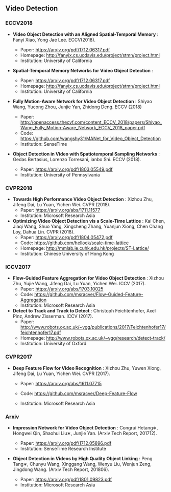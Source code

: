 ## Video Detection
### ECCV2018

* **Video Object Detection with an Aligned Spatial-Temporal Memory** : Fanyi Xiao, Yong Jae Lee. ECCV(2018). 
  * Paper: https://arxiv.org/pdf/1712.06317.pdf
  * Homepage: http://fanyix.cs.ucdavis.edu/project/stmn/project.html
  * Institution: University of California

* **Spatial-Temporal Memory Networks for Video Object Detection** : 
  * Paper: https://arxiv.org/pdf/1712.06317.pdf
  * Homepage: http://fanyix.cs.ucdavis.edu/project/stmn/project.html
  * Institution: University of California

* **Fully Motion-Aware Network for Video Object Detection** : Shiyao Wang, Yucong Zhou, Junjie Yan, Zhidong Deng. ECCV (2018)
  * Paper: http://openaccess.thecvf.com/content_ECCV_2018/papers/Shiyao_Wang_Fully_Motion-Aware_Network_ECCV_2018_paper.pdf
  * Code: https://github.com/wangshy31/MANet_for_Video_Object_Detection
  * Institution: SenseTime
* **Object Detection in Video with Spatiotemporal Sampling Networks** : Gedas Bertasius, Lorenzo Torresani, ianbo Shi. ECCV (2018).
  * Paper: https://arxiv.org/pdf/1803.05549.pdf
  * Institution: University of Pennsylvania

### CVPR2018
* **Towards High Performance Video Object Detection** : Xizhou Zhu, Jifeng Dai, Lu Yuan, Yichen Wei. CVPR (2018). 
  * Paper: https://arxiv.org/abs/1711.11577
  * Institution: Microsoft Research Asia
* **Optimizing Video Object Detection vis a Scale-Time Lattice** : Kai Chen, Jiaqi Wang, Shuo Yang, Xingcheng Zhang, Yuanjun Xiong, Chen Chang Loy, Dahua Lin. CVPR (2018). 
  * Paper: https://arxiv.org/pdf/1804.05472.pdf
  * Code: https://github.com/hellock/scale-time-lattice
  * Homepage: http://mmlab.ie.cuhk.edu.hk/projects/ST-Lattice/
  * Institution: Chinese University of Hong Kong
### ICCV2017
* **Flow-Guided Feature Aggregation for Video Object Detection** : Xizhou Zhu, Yujie Wang, Jifeng Dai, Lu Yuan, Yichen Wei. ICCV (2017).
  * Paper: https://arxiv.org/abs/1703.10025
  * Code: https://github.com/msracver/Flow-Guided-Feature-Aggregation
  * Institution: Microsoft Research Asia
* **Detect to Track and Track to Detect** : Christoph Feichtenhofer, Axel Pinz, Andrew Zisserman. ICCV (2017). 
  * Paper: http://www.robots.ox.ac.uk/~vgg/publications/2017/Feichtenhofer17/feichtenhofer17.pdf
  * Homepage: http://www.robots.ox.ac.uk/~vgg/research/detect-track/
  * Institution: University of Oxford
### CVPR2017
* **Deep Feature Flow for Video Recognition** : Xizhou Zhu, Yuwen Xiong, Jifeng Dai, Lu Yuan, Yichen Wei. CVPR (2017).

  * Paper: https://arxiv.org/abs/1611.07715

  * Code: https://github.com/msracver/Deep-Feature-Flow
  * Institution: Microsoft Research Asia

### Arxiv

* **Impression Network for Video Object Detection** : Congrui Hetang∗, Hongwei Qin, Shaohui Liu∗, Junjie Yan. (Arxiv Tech Report, 201712).
  * Paper: https://arxiv.org/pdf/1712.05896.pdf
  * Institution: SenseTime Research Institute

* **Object Detection in Videos by High Quality Object Linking** : Peng Tang∗, Chunyu Wang, Xinggang Wang, Wenyu Liu, Wenjun Zeng, Jingdong Wang. (Arxiv Tech Report, 201806).
  * Paper: https://arxiv.org/pdf/1801.09823.pdf
  * Institution: Microsoft Research Asia


